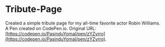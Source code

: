 # Tribute-Page
Created a simple tribute page for my all-time favorite actor Robin Williams. A Pen created on CodePen.io. Original URL: [https://codepen.io/PasinduYomal/pen/zYZyrro](https://codepen.io/PasinduYomal/pen/zYZyrro).
